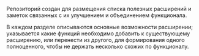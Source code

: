 Репозиторий создан для размещения списка полезных расширений и заметок связанных с их улучшением и объединением функционала.

В каждом разделе описываются основные возможности расширении; указывается какие функций необходимо добавить к существующему расширению, или перенести из другого, для формирования одного полноценного, чтобы не держать несколько схожих по функционалу.
